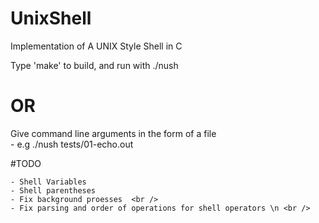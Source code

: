 # UnixShell
Implementation of A UNIX Style Shell in C

Type 'make' to build, and run with ./nush

# OR

Give command line arguments in the form of a file	
	- e.g ./nush tests/01-echo.out


#TODO

	- Shell Variables 
	- Shell parentheses  
	- Fix background proesses  <br />
	- Fix parsing and order of operations for shell operators \n <br />
